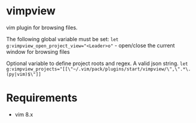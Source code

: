 # vimpview
vim plugin for browsing files.

The following global variable must be set:
`let g:vimpview_open_project_view="<Leader>o"` - open/close the current window for browsing files

Optional variable to define project roots and regex. A valid json string.
`let g:vimpview_projects="[[\"~/.vim/pack/plugins/start/vimpview/\",\".*\.(py|vim)$\"]]`

# Requirements
* vim 8.x
